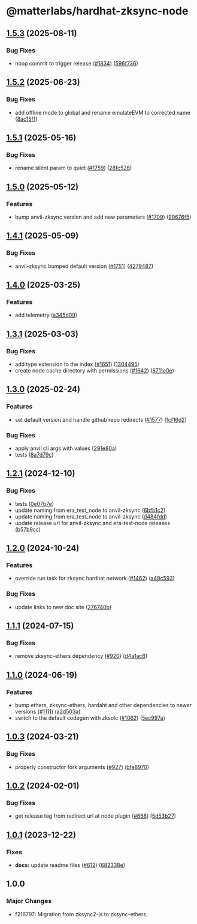 # @matterlabs/hardhat-zksync-node

## [1.5.3](https://github.com/matter-labs/hardhat-zksync/compare/@matterlabs/hardhat-zksync-node-v1.5.2...@matterlabs/hardhat-zksync-node-v1.5.3) (2025-08-11)


### Bug Fixes

* noop commit to trigger release ([#1834](https://github.com/matter-labs/hardhat-zksync/issues/1834)) ([596f736](https://github.com/matter-labs/hardhat-zksync/commit/596f73688f1bf67fe30083e6197ad1bf2abda1c7))

## [1.5.2](https://github.com/matter-labs/hardhat-zksync/compare/@matterlabs/hardhat-zksync-node-v1.5.1...@matterlabs/hardhat-zksync-node-v1.5.2) (2025-06-23)


### Bug Fixes

* add offline mode to global and rename emulateEVM to corrected name ([8ac15f1](https://github.com/matter-labs/hardhat-zksync/commit/8ac15f19f9d7bcce1b76ce8dae6752ab3691fda2))

## [1.5.1](https://github.com/matter-labs/hardhat-zksync/compare/@matterlabs/hardhat-zksync-node-v1.5.0...@matterlabs/hardhat-zksync-node-v1.5.1) (2025-05-16)


### Bug Fixes

* rename silent param to quiet ([#1759](https://github.com/matter-labs/hardhat-zksync/issues/1759)) ([28fc526](https://github.com/matter-labs/hardhat-zksync/commit/28fc5262763158ee3fd350260163323eb5d1d84a))

## [1.5.0](https://github.com/matter-labs/hardhat-zksync/compare/@matterlabs/hardhat-zksync-node-v1.4.1...@matterlabs/hardhat-zksync-node-v1.5.0) (2025-05-12)


### Features

* bump anvil-zksync version and add new parameters ([#1709](https://github.com/matter-labs/hardhat-zksync/issues/1709)) ([99676f5](https://github.com/matter-labs/hardhat-zksync/commit/99676f533af5f0e07147242dfc5e30e19d29a33d))

## [1.4.1](https://github.com/matter-labs/hardhat-zksync/compare/@matterlabs/hardhat-zksync-node-v1.4.0...@matterlabs/hardhat-zksync-node-v1.4.1) (2025-05-09)


### Bug Fixes

* anvil-zksync bumped default version ([#1751](https://github.com/matter-labs/hardhat-zksync/issues/1751)) ([4279487](https://github.com/matter-labs/hardhat-zksync/commit/4279487f409e45ac8767d50cbf9644455d9be5cb))

## [1.4.0](https://github.com/matter-labs/hardhat-zksync/compare/@matterlabs/hardhat-zksync-node-v1.3.1...@matterlabs/hardhat-zksync-node-v1.4.0) (2025-03-25)


### Features

* add telemetry ([a345d09](https://github.com/matter-labs/hardhat-zksync/commit/a345d09e2150ac5b2b96b9e77edbe18dc0f3e7f4))

## [1.3.1](https://github.com/matter-labs/hardhat-zksync/compare/@matterlabs/hardhat-zksync-node-v1.3.0...@matterlabs/hardhat-zksync-node-v1.3.1) (2025-03-03)


### Bug Fixes

* add type extension to the index ([#1651](https://github.com/matter-labs/hardhat-zksync/issues/1651)) ([1304495](https://github.com/matter-labs/hardhat-zksync/commit/130449550c9096dee56015b12c59255d8a3cc390))
* create node cache directory with permissions ([#1642](https://github.com/matter-labs/hardhat-zksync/issues/1642)) ([8711e0e](https://github.com/matter-labs/hardhat-zksync/commit/8711e0e2eb3076abecaeb511f44877b258183e09))

## [1.3.0](https://github.com/matter-labs/hardhat-zksync/compare/@matterlabs/hardhat-zksync-node-v1.2.1...@matterlabs/hardhat-zksync-node-v1.3.0) (2025-02-24)


### Features

* set default version and handle github repo redirects ([#1577](https://github.com/matter-labs/hardhat-zksync/issues/1577)) ([fcf16d2](https://github.com/matter-labs/hardhat-zksync/commit/fcf16d21f67ed5212669ead7ae183adb155a1007))


### Bug Fixes

* apply anvil cli args with values ([291e80a](https://github.com/matter-labs/hardhat-zksync/commit/291e80a4bea49864840bebf602942e5a3a87978b))
* tests ([8a7d79c](https://github.com/matter-labs/hardhat-zksync/commit/8a7d79ce5483c3ed14a66dfc4dcc554d74e8c5f0))

## [1.2.1](https://github.com/matter-labs/hardhat-zksync/compare/@matterlabs/hardhat-zksync-node-v1.2.0...@matterlabs/hardhat-zksync-node-v1.2.1) (2024-12-10)


### Bug Fixes

* tests ([0e07b7e](https://github.com/matter-labs/hardhat-zksync/commit/0e07b7e0c8a26f2152229fc6f0efb4181b7dd3a4))
* update naming from era_test_node to anvil-zksync ([6bfb1c2](https://github.com/matter-labs/hardhat-zksync/commit/6bfb1c26f8f01ecd1a3095d97b7858dfef8bb06a))
* update naming from era_test_node to anvil-zksync ([d484fdd](https://github.com/matter-labs/hardhat-zksync/commit/d484fdda713d9c246c4a4639b6d6af84f63ceb15))
* update release url for anvil-zksync and era-test-node releases ([b57b9cc](https://github.com/matter-labs/hardhat-zksync/commit/b57b9cc3ab1e638901901120b91761666b8761af))

## [1.2.0](https://github.com/matter-labs/hardhat-zksync/compare/@matterlabs/hardhat-zksync-node-v1.1.1...@matterlabs/hardhat-zksync-node-v1.2.0) (2024-10-24)


### Features

* override run task for zksync hardhat network ([#1462](https://github.com/matter-labs/hardhat-zksync/issues/1462)) ([a49c593](https://github.com/matter-labs/hardhat-zksync/commit/a49c5932abcb7e5244314471c9b7f701c1c90a20))


### Bug Fixes

* update links to new doc site ([276740b](https://github.com/matter-labs/hardhat-zksync/commit/276740ba5abf8b5775e135b5653824d6456a7e4f))

## [1.1.1](https://github.com/matter-labs/hardhat-zksync/compare/@matterlabs/hardhat-zksync-node-v1.1.0...@matterlabs/hardhat-zksync-node-v1.1.1) (2024-07-15)


### Bug Fixes

* remove zksync-ethers dependency  ([#920](https://github.com/matter-labs/hardhat-zksync/issues/920)) ([d4a1ac8](https://github.com/matter-labs/hardhat-zksync/commit/d4a1ac80727d9de38460373cd07245ba2b747eea))

## [1.1.0](https://github.com/matter-labs/hardhat-zksync/compare/@matterlabs/hardhat-zksync-node-v1.0.3...@matterlabs/hardhat-zksync-node-v1.1.0) (2024-06-19)


### Features

* bump ethers, zksync-ethers, hardaht and other dependencies to newer versions ([#1111](https://github.com/matter-labs/hardhat-zksync/issues/1111)) ([a2d503a](https://github.com/matter-labs/hardhat-zksync/commit/a2d503abe3f504859651f22998046576eddf6579))
* switch to the default codegen with zksolc ([#1062](https://github.com/matter-labs/hardhat-zksync/issues/1062)) ([5ec997a](https://github.com/matter-labs/hardhat-zksync/commit/5ec997aaa83ba18d978f10b96f489513f6c4dd9f))

## [1.0.3](https://github.com/matter-labs/hardhat-zksync/compare/@matterlabs/hardhat-zksync-node@1.0.2...@matterlabs/hardhat-zksync-node-v1.0.3) (2024-03-21)


### Bug Fixes

* properly constructor fork arguments ([#927](https://github.com/matter-labs/hardhat-zksync/issues/927)) ([bfe8970](https://github.com/matter-labs/hardhat-zksync/commit/bfe897019bae72abd1ae0f3d6f69c2c4bb6038cd))

## [1.0.2](https://github.com/matter-labs/hardhat-zksync/compare/@matterlabs/hardhat-zksync-node-v1.0.1...@matterlabs/hardhat-zksync-node-v1.0.2) (2024-02-01)


### Bug Fixes

* get release tag from redirect url at node plugin ([#668](https://github.com/matter-labs/hardhat-zksync/issues/668)) ([5d53b27](https://github.com/matter-labs/hardhat-zksync/commit/5d53b270428fc3bd7a6338d0bab38a7f52d485d1))

## [1.0.1](https://github.com/matter-labs/hardhat-zksync/compare/@matterlabs/hardhat-zksync-node@1.0.0...@matterlabs/hardhat-zksync-node-v1.0.1) (2023-12-22)


### Fixes

* **docs:** update readme files ([#612](https://github.com/matter-labs/hardhat-zksync/issues/612)) ([682338e](https://github.com/matter-labs/hardhat-zksync/commit/682338e60f52021206325ff6eeec2c394a118642))

## 1.0.0

### Major Changes

- f216797: Migration from zksync2-js to zksync-ethers
